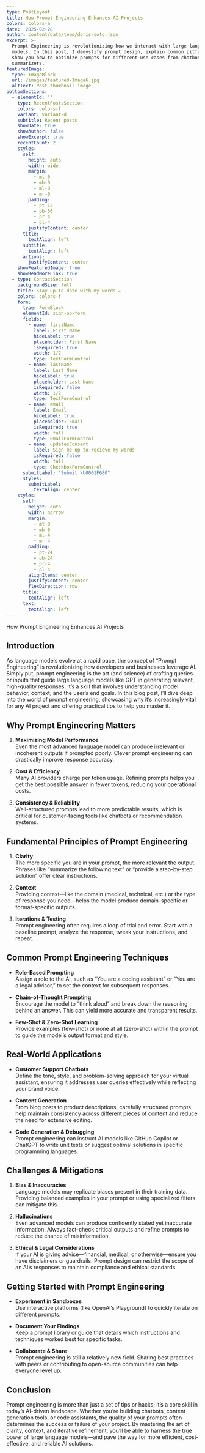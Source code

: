 ```yaml
---
type: PostLayout
title: How Prompt Engineering Enhances AI Projects
colors: colors-a
date: '2025-02-28'
author: content/data/team/doris-soto.json
excerpt: >-
  Prompt Engineering is revolutionizing how we interact with large language
  models. In this post, I demystify prompt design, explain common pitfalls, and
  show you how to optimize prompts for different use cases—from chatbots to text
  summarizers.
featuredImage:
  type: ImageBlock
  url: /images/featured-Image6.jpg
  altText: Post thumbnail image
bottomSections:
  - elementId: ''
    type: RecentPostsSection
    colors: colors-f
    variant: variant-d
    subtitle: Recent posts
    showDate: true
    showAuthor: false
    showExcerpt: true
    recentCount: 2
    styles:
      self:
        height: auto
        width: wide
        margin:
          - mt-0
          - mb-0
          - ml-0
          - mr-0
        padding:
          - pt-12
          - pb-56
          - pr-4
          - pl-4
        justifyContent: center
      title:
        textAlign: left
      subtitle:
        textAlign: left
      actions:
        justifyContent: center
    showFeaturedImage: true
    showReadMoreLink: true
  - type: ContactSection
    backgroundSize: full
    title: Stay up-to-date with my words ✍️
    colors: colors-f
    form:
      type: FormBlock
      elementId: sign-up-form
      fields:
        - name: firstName
          label: First Name
          hideLabel: true
          placeholder: First Name
          isRequired: true
          width: 1/2
          type: TextFormControl
        - name: lastName
          label: Last Name
          hideLabel: true
          placeholder: Last Name
          isRequired: false
          width: 1/2
          type: TextFormControl
        - name: email
          label: Email
          hideLabel: true
          placeholder: Email
          isRequired: true
          width: full
          type: EmailFormControl
        - name: updatesConsent
          label: Sign me up to recieve my words
          isRequired: false
          width: full
          type: CheckboxFormControl
      submitLabel: "Submit \U0001F680"
      styles:
        submitLabel:
          textAlign: center
    styles:
      self:
        height: auto
        width: narrow
        margin:
          - mt-0
          - mb-0
          - ml-4
          - mr-4
        padding:
          - pt-24
          - pb-24
          - pr-4
          - pl-4
        alignItems: center
        justifyContent: center
        flexDirection: row
      title:
        textAlign: left
      text:
        textAlign: left
---
```

How Prompt Engineering Enhances AI Projects

## Introduction
As language models evolve at a rapid pace, the concept of “Prompt Engineering” is revolutionizing how developers and businesses leverage AI. Simply put, prompt engineering is the art (and science) of crafting queries or inputs that guide large language models like GPT in generating relevant, high-quality responses. It’s a skill that involves understanding model behavior, context, and the user’s end goals. In this blog post, I’ll dive deep into the world of prompt engineering, showcasing why it’s increasingly vital for any AI project and offering practical tips to help you master it.

## Why Prompt Engineering Matters

1. **Maximizing Model Performance**  
   Even the most advanced language model can produce irrelevant or incoherent outputs if prompted poorly. Clever prompt engineering can drastically improve response accuracy.

2. **Cost & Efficiency**  
   Many AI providers charge per token usage. Refining prompts helps you get the best possible answer in fewer tokens, reducing your operational costs.

3. **Consistency & Reliability**  
   Well-structured prompts lead to more predictable results, which is critical for customer-facing tools like chatbots or recommendation systems.

## Fundamental Principles of Prompt Engineering

1. **Clarity**  
   The more specific you are in your prompt, the more relevant the output. Phrases like “summarize the following text” or “provide a step-by-step solution” offer clear instructions.

2. **Context**  
   Providing context—like the domain (medical, technical, etc.) or the type of response you need—helps the model produce domain-specific or format-specific outputs.

3. **Iterations & Testing**  
   Prompt engineering often requires a loop of trial and error. Start with a baseline prompt, analyze the response, tweak your instructions, and repeat.

## Common Prompt Engineering Techniques

- **Role-Based Prompting**  
  Assign a role to the AI, such as “You are a coding assistant” or “You are a legal advisor,” to set the context for subsequent responses.

- **Chain-of-Thought Prompting**  
  Encourage the model to “think aloud” and break down the reasoning behind an answer. This can yield more accurate and transparent results.

- **Few-Shot & Zero-Shot Learning**  
  Provide examples (few-shot) or none at all (zero-shot) within the prompt to guide the model’s output format and style.

## Real-World Applications

- **Customer Support Chatbots**  
  Define the tone, style, and problem-solving approach for your virtual assistant, ensuring it addresses user queries effectively while reflecting your brand voice.

- **Content Generation**  
  From blog posts to product descriptions, carefully structured prompts help maintain consistency across different pieces of content and reduce the need for extensive editing.

- **Code Generation & Debugging**  
  Prompt engineering can instruct AI models like GitHub Copilot or ChatGPT to write unit tests or suggest optimal solutions in specific programming languages.

## Challenges & Mitigations

1. **Bias & Inaccuracies**  
   Language models may replicate biases present in their training data. Providing balanced examples in your prompt or using specialized filters can mitigate this.

2. **Hallucinations**  
   Even advanced models can produce confidently stated yet inaccurate information. Always fact-check critical outputs and refine prompts to reduce the chance of misinformation.

3. **Ethical & Legal Considerations**  
   If your AI is giving advice—financial, medical, or otherwise—ensure you have disclaimers or guardrails. Prompt design can restrict the scope of an AI’s responses to maintain compliance and ethical standards.

## Getting Started with Prompt Engineering

- **Experiment in Sandboxes**  
  Use interactive platforms (like OpenAI’s Playground) to quickly iterate on different prompts.

- **Document Your Findings**  
  Keep a prompt library or guide that details which instructions and techniques worked best for specific tasks.

- **Collaborate & Share**  
  Prompt engineering is still a relatively new field. Sharing best practices with peers or contributing to open-source communities can help everyone level up.

## Conclusion
Prompt engineering is more than just a set of tips or hacks; it’s a core skill in today’s AI-driven landscape. Whether you’re building chatbots, content generation tools, or code assistants, the quality of your prompts often determines the success or failure of your project. By mastering the art of clarity, context, and iterative refinement, you’ll be able to harness the true power of large language models—and pave the way for more efficient, cost-effective, and reliable AI solutions.
